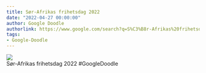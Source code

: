 ```yaml
---
title: Sør-Afrikas frihetsdag 2022
date: "2022-04-27 00:00:00"
author: Google Doodle
authorlink: https://www.google.com/search?q=S%C3%B8r-Afrikas%20frihetsdag%202022
tags:
- Google-Doodle
---
```

<img src="https://www.google.com/logos/doodles/2022/south-africa-freedom-day-2022-6753651837109605-l.png" referrerpolicy="no-referrer"><br>Sør-Afrikas frihetsdag 2022 #GoogleDoodle